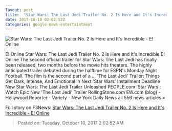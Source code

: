 ```yaml
---
layout: post
title:  "Star Wars: The Last Jedi Trailer No. 2 Is Here and It's Incredible - E! Online"
date: 2017-10-10 02:02:52Z
categories: google-news-entertaintment
---
```


![Star Wars: The Last Jedi Trailer No. 2 Is Here and It's Incredible - E! Online](http://akns-images.eonline.com/eol_images/Entire_Site/201799/rs_600x600-171009182125-star-wars-last-jedi.ms.100817.jpg?downsize=450:*&crop=450:350;left,top)

E! Online Star Wars: The Last Jedi Trailer No. 2 Is Here and It's Incredible E! Online The second official trailer for Star Wars: The Last Jedi has finally been released, two months before the movie hits theaters. The highly anticipated trailer debuted during the halftime for ESPN's Monday Night Football. The film is the second part of a ... 'The Last Jedi' Trailer: Things Get Dark, Intense, And Emotional In Next 'Star Wars' Installment Deadline New Star Wars: The Last Jedi Trailer Unleashed PEOPLE.com 'Star Wars': Watch Epic New 'The Last Jedi' Trailer RollingStone.com EW.com (blog) - Hollywood Reporter - Variety - New York Daily News all 556 news articles »


Full story on F3News: [Star Wars: The Last Jedi Trailer No. 2 Is Here and It's Incredible - E! Online](http://www.f3nws.com/n/ZzkSXC)

> Posted on: Tuesday, October 10, 2017 2:02:52 AM
